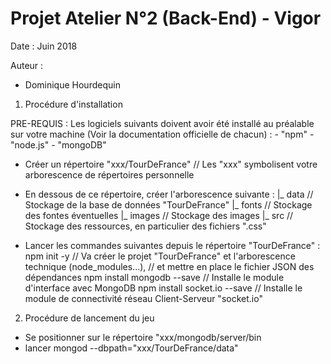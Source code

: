 # Projet Atelier N°2 (Back-End) - Vigor
Date : Juin 2018

Auteur : 
- Dominique Hourdequin


1) Procédure d'installation

PRE-REQUIS : 
    Les logiciels suivants doivent avoir été installé au préalable sur votre machine (Voir la documentation officielle de chacun) : 
    - "npm"
    - "node.js" 
    - "mongoDB"

- Créer un répertoire "xxx/TourDeFrance"  // Les "xxx" symbolisent votre arborescence de répertoires personnelle
- En dessous de ce répertoire, créer l'arborescence suivante :
    |_ data             // Stockage de la base de données "TourDeFrance"
    |_ fonts            // Stockage des fontes éventuelles
    |_ images           // Stockage des images
    |_ src              // Stockage des ressources, en particulier des fichiers ".css"

- Lancer les commandes suivantes depuis le répertoire "TourDeFrance" :
    npm init -y                     // Va créer le projet "TourDeFrance" et l'arborescence technique (node_modules...), 
                                    // et mettre en place le fichier JSON des dépendances 
    npm install mongodb --save      // Installe le module d'interface avec MongoDB
    npm install socket.io --save    // Installe le module de connectivité réseau Client-Serveur "socket.io"



2) Procédure de lancement du jeu
- Se positionner sur le répertoire "xxx/mongodb/server/bin
- lancer mongod --dbpath="xxx/TourDeFrance/data"



